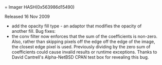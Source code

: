 = Imager HASH(0x563986d15490)

Released 16 Nov 2009

- add the opacity fill type - an adaptor that modifies the opacity of another fill. Bug fixes: 
- the conv filter now enforces that the sum of the coefficients is non-zero. Also, rather than skipping pixels off the edge off the edge of the image, the closest edge pixel is used. Previously dividing by the zero sum of coefficients could cause invalid results or runtime exceptions. Thanks to David Cantrell's Alpha-NetBSD CPAN test box for revealing this bug.